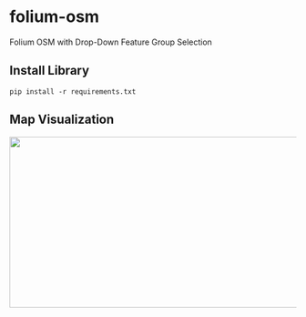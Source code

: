 # folium-osm
Folium OSM with Drop-Down Feature Group Selection

## Install Library
`pip install -r requirements.txt`

## Map Visualization
<img src="https://github.com/sandiemann/folium-osm/blob/main/folium_map_with_dropdown_selection.png" height="300" width="700" />

